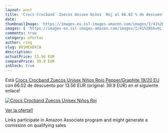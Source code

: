 ```yaml
---
layout: post
title: 'Crocs Crocband  Zuecos Unisex Niños  Roj al 66.02 % de descuento'
date: 
thumbnailImage: 'https://images-eu.ssl-images-amazon.com/images/I/41%2BSkv6L-7L._SL200_.jpg'
images: [ 'https://images-eu.ssl-images-amazon.com/images/I/41%2BSkv6L-7L._SL200_.jpg' ]
comments: true
category: ofertas
author: ring
slug: B01HEXDXCW
description:
actualPrice: 13.56 EUR
comparePrice: 39.9 EUR
inStock: true
---
```


Está [Crocs Crocband  Zuecos Unisex Niños  Rojo  Pepper/Graphite   19/20 EU](https://www.amazon.es/dp/B01HEXDXCW/?tag=tolees-21) con 66.02 de descuento por 13.56 EUR (original: 39.9 EUR) en el siguiente enlace!

[![Crocs Crocband  Zuecos Unisex Niños  Roj](https://images-eu.ssl-images-amazon.com/images/I/41%2BSkv6L-7L._SL200_.jpg)](https://www.amazon.es/dp/B01HEXDXCW/?tag=tolees-21)

[Ver la oferta!!](https://www.amazon.es/dp/B01HEXDXCW/?tag=tolees-21)

Links participate in Amazon Associate program and might generate a comission on qualifying sales


